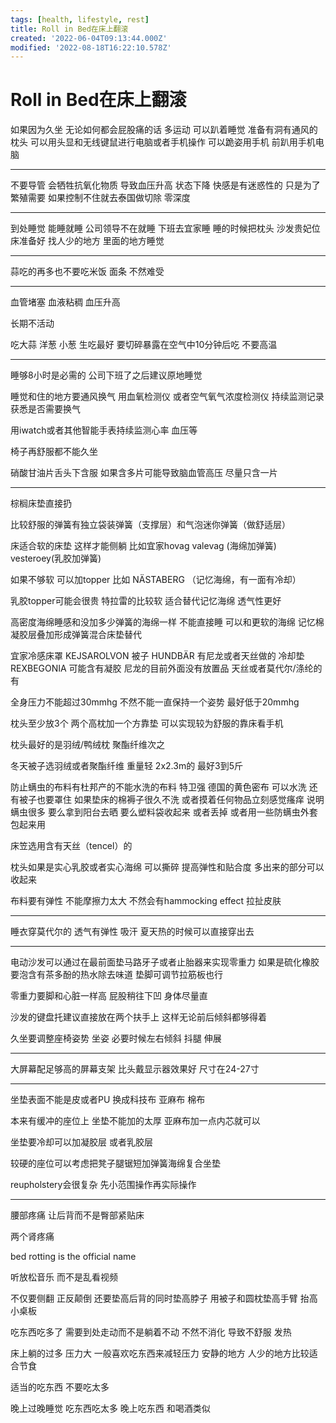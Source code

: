 ```yaml
---
tags: [health, lifestyle, rest]
title: Roll in Bed在床上翻滚
created: '2022-06-04T09:13:44.000Z'
modified: '2022-08-18T16:22:10.578Z'
---
```


# Roll in Bed在床上翻滚


如果因为久坐 无论如何都会屁股痛的话 多运动 可以趴着睡觉 准备有洞有通风的枕头 可以用头显和无线键鼠进行电脑或者手机操作 可以跪姿用手机 前趴用手机电脑

---

不要导管 会牺牲抗氧化物质 导致血压升高 状态下降 快感是有迷惑性的 只是为了繁殖需要 如果控制不住就去泰国做切除 零深度

---

到处睡觉 能睡就睡 公司领导不在就睡 下班去宜家睡 睡的时候把枕头 沙发贵妃位 床准备好 找人少的地方 里面的地方睡觉

---

蒜吃的再多也不要吃米饭 面条 不然难受

---

血管堵塞 血液粘稠 血压升高

长期不活动 

吃大蒜 洋葱 小葱 生吃最好 要切碎暴露在空气中10分钟后吃 不要高温

---

睡够8小时是必需的 公司下班了之后建议原地睡觉

睡觉和住的地方要通风换气 用血氧检测仪 或者空气氧气浓度检测仪 持续监测记录 获悉是否需要换气

用iwatch或者其他智能手表持续监测心率 血压等

椅子再舒服都不能久坐

硝酸甘油片舌头下含服 如果含多片可能导致脑血管高压 尽量只含一片

---

棕榈床垫直接扔

比较舒服的弹簧有独立袋装弹簧（支撑层）和气泡迷你弹簧（做舒适层）

床适合软的床垫 这样才能侧躺 比如宜家hovag valevag (海绵加弹簧) vesteroey(乳胶加弹簧) 

如果不够软 可以加topper 比如 NÄSTABERG （记忆海绵，有一面有冷却）

乳胶topper可能会很贵 特拉雷的比较软 适合替代记忆海绵 透气性更好

高密度海绵睡感和没加多少弹簧的海绵一样 不能直接睡 可以和更软的海绵 记忆棉 凝胶层叠加形成弹簧混合床垫替代

宜家冷感床罩 KEJSAROLVON 被子 HUNDBÄR 有尼龙或者天丝做的 冷却垫 REXBEGONIA 可能含有凝胶 尼龙的目前外面没有放置品 天丝或者莫代尔/涤纶的有

全身压力不能超过30mmhg 不然不能一直保持一个姿势 最好低于20mmhg

枕头至少放3个 两个高枕加一个方靠垫 可以实现较为舒服的靠床看手机

枕头最好的是羽绒/鸭绒枕 聚酯纤维次之

冬天被子选羽绒或者聚酯纤维 重量轻 2x2.3m的 最好3到5斤

防止螨虫的布料有杜邦产的不能水洗的布料 特卫强 德国的黄色密布 可以水洗 还有被子也要罩住 如果垫床的棉褥子很久不洗 或者摸着任何物品立刻感觉瘙痒 说明螨虫很多 要么拿到阳台去晒 要么塑料袋收起来 或者丢掉 或者用一些防螨虫外套包起来用

床笠选用含有天丝（tencel）的

枕头如果是实心乳胶或者实心海绵 可以撕碎 提高弹性和贴合度 多出来的部分可以收起来

布料要有弹性 不能摩擦力太大 不然会有hammocking effect 拉扯皮肤

---

睡衣穿莫代尔的 透气有弹性 吸汗 夏天热的时候可以直接穿出去

---

电动沙发可以通过在最前面垫马路牙子或者止胎器来实现零重力 如果是硫化橡胶要泡含有茶多酚的热水除去味道 垫脚可调节拉筋板也行

零重力要脚和心脏一样高 屁股稍往下凹 身体尽量直

沙发的键盘托建议直接放在两个扶手上 这样无论前后倾斜都够得着

久坐要调整座椅姿势 坐姿 必要时候左右倾斜 抖腿 伸展

---

大屏幕配足够高的屏幕支架 比头戴显示器效果好 尺寸在24-27寸

---

坐垫表面不能是皮或者PU 换成科技布 亚麻布 棉布

本来有缓冲的座位上 坐垫不能加的太厚 亚麻布加一点内芯就可以

坐垫要冷却可以加凝胶层 或者乳胶层

较硬的座位可以考虑把凳子腿锯短加弹簧海绵复合坐垫

reupholstery会很复杂 先小范围操作再实际操作

---

腰部疼痛 让后背而不是臀部紧贴床

两个肾疼痛

bed rotting is the official name

听放松音乐 而不是乱看视频

不仅要侧翻 正反颠倒 还要垫高后背的同时垫高脖子 用被子和圆枕垫高手臂 抬高小桌板

吃东西吃多了 需要到处走动而不是躺着不动 不然不消化 导致不舒服 发热

床上躺的过多 压力大 一般喜欢吃东西来减轻压力 安静的地方 人少的地方比较适合节食

适当的吃东西 不要吃太多

晚上过晚睡觉 吃东西吃太多 晚上吃东西 和喝酒类似
